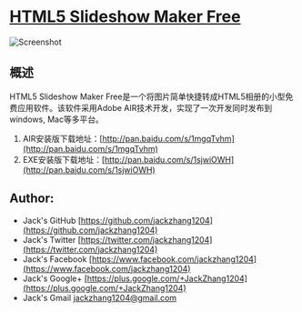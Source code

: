 # [HTML5 Slideshow Maker Free](http://jackzhang1204.github.io/) #

![Screenshot](html5-slideshow-maker-free.jpg)

## 概述 ##
HTML5 Slideshow Maker Free是一个将图片简单快捷转成HTML5相册的小型免费应用软件。该软件采用Adobe AIR技术开发，实现了一次开发同时发布到windows, Mac等多平台。

1. AIR安装版下载地址：[http://pan.baidu.com/s/1mgqTvhm](http://pan.baidu.com/s/1mgqTvhm)
2. EXE安装版下载地址：[http://pan.baidu.com/s/1sjwiOWH](http://pan.baidu.com/s/1sjwiOWH)


## Author: ##
* Jack's GitHub 	[https://github.com/jackzhang1204](https://github.com/jackzhang1204)
* Jack's Twitter 	[https://twitter.com/jackzhang1204](https://twitter.com/jackzhang1204)
* Jack's Facebook 	[https://www.facebook.com/jackzhang1204](https://www.facebook.com/jackzhang1204)
* Jack's Google+ 	[https://plus.google.com/+JackZhang1204](https://plus.google.com/+JackZhang1204)
* Jack's Gmail 		[jackzhang1204@gmail.com](http://www.gmail.com)
